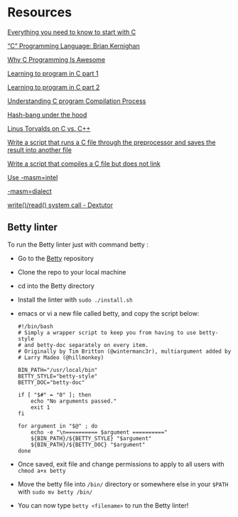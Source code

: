 # Resources

[Everything you need to know to start with C](https://s3.amazonaws.com/alx-intranet.hbtn.io/uploads/misc/2022/4/e0ccf91eec6b977a9e00ed384dc285df9c2772e3.pdf?X-Amz-Algorithm=AWS4-HMAC-SHA256&X-Amz-Credential=AKIARDDGGGOUSBVO6H7D%2F20230316%2Fus-east-1%2Fs3%2Faws4_request&X-Amz-Date=20230316T074237Z&X-Amz-Expires=86400&X-Amz-SignedHeaders=host&X-Amz-Signature=42aeaddbb716e8fbdfe479f0b38039a7b44e4fb88531c40d81619ba488e2ec44)

[“C” Programming Language: Brian Kernighan](https://www.youtube.com/watch?v=de2Hsvxaf8M)

[Why C Programming Is Awesome](https://www.youtube.com/watch?v=smGalmxPVYc)

[Learning to program in C part 1](https://www.youtube.com/watch?v=rk2fK2IIiiQ)

[Learning to program in C part 2](https://www.youtube.com/watch?v=FwpP_MsZWnU)

[Understanding C program Compilation Process](https://www.youtube.com/watch?v=VDslRumKvRA)

[Hash-bang under the hood](https://twitter.com/unix_byte/status/1024147947393495040?s=21)

[Linus Torvalds on C vs. C++](http://harmful.cat-v.org/software/c++/linus)

[Write a script that runs a C file through the preprocessor and saves the result into another file](https://blog.ehoneahobed.com/script-that-runs-a-c-file-through-the-preprocessor)

[Write a script that compiles a C file but does not link](https://blog.ehoneahobed.com/script-that-compiles-a-c-file-but-does-not-link)

[Use -masm=intel](https://stackoverflow.com/questions/199966/how-do-you-use-gcc-to-generate-assembly-code-in-intel-syntax)

[-masm=dialect](https://gcc.gnu.org/onlinedocs/gcc/x86-Options.html#index-masm_003ddialect)

[write()/read() system call - Dextutor](https://dextutor.com/write-read-system-call/)

## Betty linter

To run the Betty linter just with command betty <filename>:

- Go to the [Betty](https://github.com/alx-tools/Betty) repository
- Clone the repo to your local machine
- cd into the Betty directory
- Install the linter with `sudo ./install.sh`
- emacs or vi a new file called betty, and copy the script below:

      #!/bin/bash
      # Simply a wrapper script to keep you from having to use betty-style
      # and betty-doc separately on every item.
      # Originally by Tim Britton (@wintermanc3r), multiargument added by
      # Larry Madeo (@hillmonkey)

      BIN_PATH="/usr/local/bin"
      BETTY_STYLE="betty-style"
      BETTY_DOC="betty-doc"

      if [ "$#" = "0" ]; then
          echo "No arguments passed."
          exit 1
      fi

      for argument in "$@" ; do
          echo -e "\n========== $argument =========="
          ${BIN_PATH}/${BETTY_STYLE} "$argument"
          ${BIN_PATH}/${BETTY_DOC} "$argument"
      done

- Once saved, exit file and change permissions to apply to all users with `chmod a+x betty`
- Move the betty file into `/bin/` directory or somewhere else in your `$PATH` with `sudo mv betty /bin/`
- You can now type `betty <filename>` to run the Betty linter!
